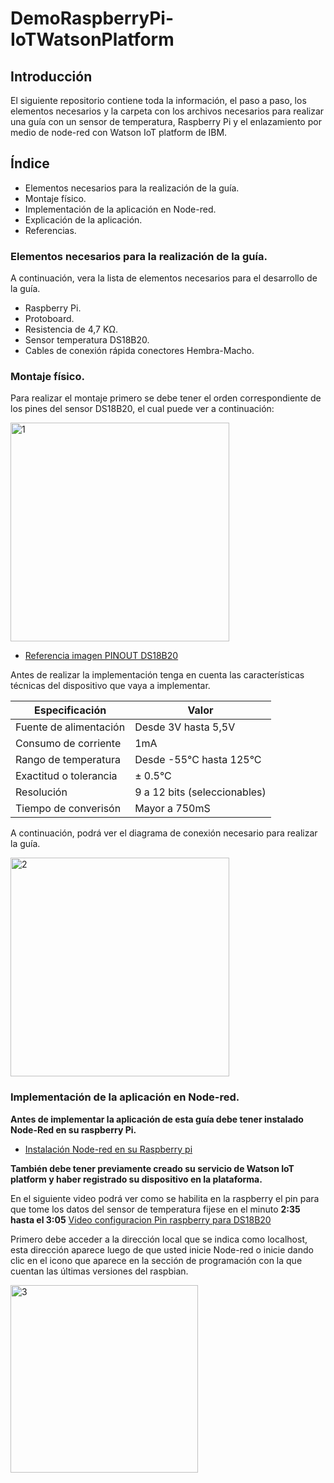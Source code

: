 # DemoRaspberryPi-IoTWatsonPlatform

## Introducción 

El siguiente repositorio contiene toda la información, el paso a paso, los elementos necesarios y la carpeta con los archivos necesarios para realizar una guía con un sensor de temperatura, Raspberry Pi y el enlazamiento por medio de node-red con Watson IoT platform de IBM.

## Índice

* Elementos necesarios para la realización de la guía.
* Montaje físico. 
* Implementación de la aplicación en Node-red.
* Explicación de la aplicación.
* Referencias.

### Elementos necesarios para la realización de la guía.

A continuación, vera la lista de elementos necesarios para el desarrollo de la guía.

* Raspberry Pi.
* Protoboard.
* Resistencia de 4,7 KΩ.
* Sensor temperatura DS18B20.
* Cables de conexión rápida conectores Hembra-Macho.

### Montaje físico. 

Para realizar el montaje primero se debe tener el orden correspondiente de los pines del sensor DS18B20, el cual puede ver a continuación:

<img width="350" alt="1" src="https://user-images.githubusercontent.com/50923637/70634902-0143ff80-1c01-11ea-87fe-2421cfbd253c.png">

* [Referencia imagen PINOUT DS18B20](https://saber.patagoniatec.com/2014/06/ds18b20-sensor-temperatura-ds18b20-sumergible-agua-liquido-arduino-argentina-ptec/)

Antes de realizar la implementación tenga en cuenta las características técnicas del dispositivo que vaya a implementar. 

| Especificación | Valor |
| ------------- | ------------- |
| Fuente de alimentación  | Desde 3V hasta 5,5V  |
| Consumo de corriente | 1mA  |
| Rango de temperatura  | Desde -55°C hasta 125°C  |
| Exactitud o tolerancia  | ± 0.5°C  |
| Resolución  | 9 a 12 bits (seleccionables)  |
| Tiempo de converisón  | Mayor a 750mS  |

A continuación, podrá ver el diagrama de conexión necesario para realizar la guía. 

<img width="350" alt="2" src="https://user-images.githubusercontent.com/50923637/70640326-ca261c00-1c09-11ea-8155-2521c9af4608.png">

### Implementación de la aplicación en Node-red.

**Antes de implementar la aplicación de esta guía debe tener instalado Node-Red en su raspberry Pi.**

* [Instalación Node-red en su Raspberry pi](https://nodered.org/docs/getting-started/raspberrypi)

**También debe tener previamente creado su servicio de Watson IoT platform y haber registrado su dispositivo en la plataforma.**

En el siguiente video podrá ver como se habilita en la raspberry el pin para que tome los datos del sensor de temperatura fijese en el minuto **2:35 hasta el 3:05** [Video configuracion Pin raspberry para DS18B20](https://www.youtube.com/watch?time_continue=20&v=aEnS0-Jy2vE)

Primero debe acceder a la dirección local que se indica como localhost, esta dirección aparece luego de que usted inicie Node-red o inicie dando clic en el icono que aparece en la sección de programación con la que cuentan las últimas versiones del raspbian.

<img width="300" alt="3" src="https://user-images.githubusercontent.com/50923637/70658297-b4295300-1c2b-11ea-8cc6-a19b2ffc464c.png">
